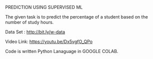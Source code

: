 PREDICTION USING SUPERVISED ML

The given task is to predict the percentage of a student based on the number of study hours.

Data Set : http://bit.ly/w-data

Video Link: https://youtu.be/Dx5vgfO_QPo

Code is written Python Lanaguage in GOOGLE COLAB.
